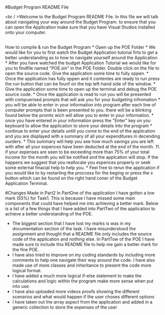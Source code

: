 #Budget Program README File

<br / >Welcome to the Budget Program README File. In this file we will talk about navigating your way around the Budget Program. to ensure that you can open the Application make sure that you have Visual Studios installed onto your computer. 

<br /> 
How to compile & run the Budget Program 
* Open up the POE Folder 
* We would like for you to first watch the Budget Application tutorial firts to get a better understanding as to how to navigate yourself around the Application
* After you have watched the budget Application Tutorial  we would like for you to findfile named "POE.sin" in the POE Folder. Double click on the file to open the source code. Give the application some time to fully oppen.
* Once the application has fully oppen and it contentes are ready to run press the run button that can be founf on the top left-hand side of the window. 
* Give the application some time to open up the terminal and debug the POE source code. 
* Once the application is read to run you will be presented with compuerised prompts that will ask you for your budgeting infromation 
* you will be able to enter in your information into program after each line of computer prompts that is been presented to you. there will be a blinking found below the promts wich will allow you to enter in your information. 
* once you have entered in your information press the "Enter" key on you keyboard to allow the application to store your details into the program 
* continue to enter your details untill you come to the end of the application and you are displayed with a summary of all your expenditures in decending ourders. 
* This summary will help you see how much savings you are left with after all your expences have been deducted at the end of the month. 
11. if your expenses are seen to be exceeding more than 75% of your total income for the month you will be notified and the applcation will stop. If the happens we suggest that you reallocate you expences properly or seek some external finacial help to help you. 
* Feel free to rerun the application if you would like to by restarting the proccess for the beging or press the x button which can be found on the right hand coner of the Budget Application Terminal. 

<br /> 

#Changes Made in Part2 
In PartOne of the application I have gotten a low mark (55%) for Task1. This is because I have missed some main components that could have helped me into achieving a better mark. Below is a list of a few things that I have added into PartTwo of the application to achieve a better understanding of the POE. 
* The biggest section that I have lost my marks is was in my documentation section of the task. I have misunderstood the assignment and thought that a README file only includes the source code of the application and nothing else. In PartTow of the POE I have made sure to include this README file to help me gain a better mark for the fine POE.
* I have also tried to improve on my coding standards by including more comments to help one navigate their way around the code. I have also made use of more classes and inheritance to present the code more logical format. 
* I have added a much more logical if-else statement to make the calculations and logic within the program make more sense when put into use.
* I have also uploaded more videos proofs showing the different scenarios and what would happen if the user choses different options 
* I have taken out the array aspect from the application and added in a generic collection to store the expenses of the user 

